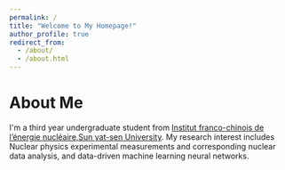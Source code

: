 ```yaml
---
permalink: /
title: "Welcome to My Homepage!"
author_profile: true
redirect_from: 
  - /about/
  - /about.html
---
```

About Me
======
I'm a third year undergraduate student from [Institut franco-chinois de l’énergie nucléaire,Sun yat-sen University](https://ifcen.sysu.edu.cn/). My research interest includes Nuclear physics experimental measurements and corresponding nuclear data analysis, and data-driven machine learning neural networks.



